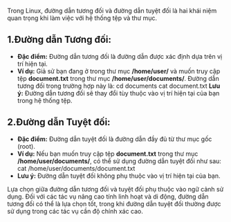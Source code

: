 Trong Linux, đường dẫn tương đối và đường dẫn tuyệt đối là hai khái niệm quan trọng khi làm việc với hệ thống tệp và thư mục.

## 1.Đường dẫn Tương đối:

- **Đặc điểm:** Đường dẫn tương đối là đường dẫn được xác định dựa trên vị trí hiện tại.
- **Ví dụ:** Giả sử bạn đang ở trong thư mục **/home/user/** và muốn truy cập tệp **document.txt** trong thư mục **/home/user/documents/**. Đường dẫn tương đối trong trường hợp này là:
 cd documents
 cat document.txt
**Lưu ý:** Đường dẫn tương đối sẽ thay đổi tùy thuộc vào vị trí hiện tại của bạn trong hệ thống tệp.
## 2.Đường dẫn Tuyệt đối:

- **Đặc điểm:** Đường dẫn tuyệt đối là đường dẫn đầy đủ từ thư mục gốc (root).
- **Ví dụ:** Nếu bạn muốn truy cập tệp **document.txt** trong thư mục **/home/user/documents/**, có thể sử dụng đường dẫn tuyệt đối như sau:
 cat /home/user/documents/document.txt
- **Lưu ý:** Đường dẫn tuyệt đối không phụ thuộc vào vị trí hiện tại của bạn.

Lựa chọn giữa đường dẫn tương đối và tuyệt đối phụ thuộc vào ngữ cảnh sử dụng. Đối với các tác vụ nâng cao tính linh hoạt và di động, đường dẫn tương đối có thể là lựa chọn tốt, trong khi đường dẫn tuyệt đối thường được sử dụng trong các tác vụ cần độ chính xác cao.

